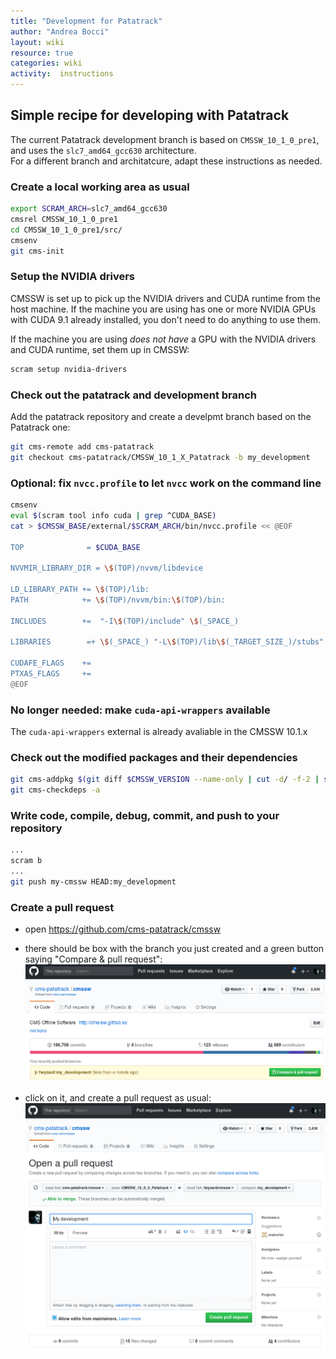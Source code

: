 ```yaml
---
title: "Development for Patatrack"
author: "Andrea Bocci"
layout: wiki
resource: true
categories: wiki
activity:  instructions
---
```


## Simple recipe for developing with Patatrack
The current Patatrack development branch is based on `CMSSW_10_1_0_pre1`, and uses the `slc7_amd64_gcc630` architecture.  
For a different branch and architatcure, adapt these instructions as needed.

### Create a local working area as usual
```bash
export SCRAM_ARCH=slc7_amd64_gcc630
cmsrel CMSSW_10_1_0_pre1
cd CMSSW_10_1_0_pre1/src/
cmsenv
git cms-init
```

### Setup the NVIDIA drivers
CMSSW is set up to pick up the NVIDIA drivers and CUDA runtime from the host machine.
If the machine you are using has one or more NVIDIA GPUs with CUDA 9.1 already installed, you don't need to do anything to use them.

If the machine you are using *does not have* a GPU with the NVIDIA drivers and CUDA runtime, set them up in CMSSW:
```bash
scram setup nvidia-drivers
```

### Check out the patatrack and development branch
Add the patatrack repository and create a develpmt branch based on the Patatrack one:
```bash
git cms-remote add cms-patatrack
git checkout cms-patatrack/CMSSW_10_1_X_Patatrack -b my_development
```

### Optional: fix `nvcc.profile` to let `nvcc` work on the command line
```bash
cmsenv
eval $(scram tool info cuda | grep ^CUDA_BASE)
cat > $CMSSW_BASE/external/$SCRAM_ARCH/bin/nvcc.profile << @EOF

TOP              = $CUDA_BASE

NVVMIR_LIBRARY_DIR = \$(TOP)/nvvm/libdevice

LD_LIBRARY_PATH += \$(TOP)/lib:
PATH            += \$(TOP)/nvvm/bin:\$(TOP)/bin:

INCLUDES        +=  "-I\$(TOP)/include" \$(_SPACE_)

LIBRARIES        =+ \$(_SPACE_) "-L\$(TOP)/lib\$(_TARGET_SIZE_)/stubs" "-L\$(TOP)/lib\$(_TARGET_SIZE_)"

CUDAFE_FLAGS    +=
PTXAS_FLAGS     +=
@EOF
```

### No longer needed: make `cuda-api-wrappers` available
The `cuda-api-wrappers` external is already avaliable in the CMSSW 10.1.x

### Check out the modified packages and their dependencies
```bash
git cms-addpkg $(git diff $CMSSW_VERSION --name-only | cut -d/ -f-2 | sort -u)
git cms-checkdeps -a
```

### Write code, compile, debug, commit, and push to your repository
```bash
...
scram b
...
git push my-cmssw HEAD:my_development
```

### Create a pull request
  - open https://github.com/cms-patatrack/cmssw

  - there should be box with the branch you just created and a green button saying "Compare & pull request":
    ![Compare & pull request](screenshot1.png "Compare & pull request")

  - click on it, and create a pull request as usual:
    ![Create a pull request](screenshot2.png "Create a request")

